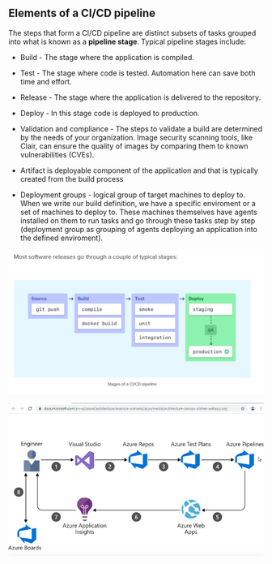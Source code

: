 ## Elements of a CI/CD pipeline
The steps that form a CI/CD pipeline are distinct subsets of tasks grouped into what is known as a **pipeline stage**. Typical pipeline stages include:

- Build - The stage where the application is compiled.
- Test - The stage where code is tested. Automation here can save both time and effort.
- Release - The stage where the application is delivered to the repository.
- Deploy - In this stage code is deployed to production.
- Validation and compliance - The steps to validate a build are determined by the needs of your organization. Image security scanning tools, like Clair, can ensure the quality of images by comparing them to known vulnerabilities (CVEs).

- Artifact is deployable component of the application and that is typically created from the build process
- Deployment groups - logical group of target machines to deploy to. When we write our build definition, we have a specific enviroment or a set of machines to deploy to. These machines themselves have agents installed on them to run tasks and go through these tasks step by step (deployment group as grouping of agents deploying an application into the defined enviroment).

![](cicd1.png)


![](cicd2.png)
